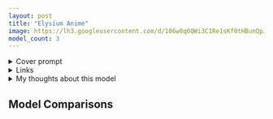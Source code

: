 ```yaml
---
layout: post
title: "Elysium Anime"
image: https://lh3.googleusercontent.com/d/106w0q6QWi3C1Re1sKf0tHBunQpJqRRfz
model_count: 3
---
```


<details><summary>Cover prompt</summary>
<pre>
.
</pre>
</details>
<details><summary>Links</summary>

</details>
<details><summary>My thoughts about this model</summary>

</details>

## Model Comparisons